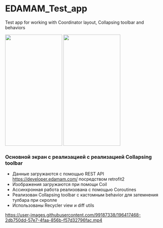 # EDAMAM_Test_app
Test app for working with Coordinator layout, Collapsing toolbar and behaviors

<img src="https://user-images.githubusercontent.com/99187338/196417148-83e7e153-f718-499f-83f0-469f7b20de41.png" width="185" height="360"> <img src="https://user-images.githubusercontent.com/99187338/196416757-31781e17-5f7a-41b8-ba60-cc88d9068c85.png" width="185" height="360">

### Основной экран с реализацией с реализацией Collapsing toolbar
- Данные загружаются с помощью REST API https://developer.edamam.com/ посредством retrofit2
- Изображения загружаются при помощи Coil
- Ассинхронная работа реализована с помощью Coroutines
- Реализован Collapsing toolbar с кастомным behavior для затемнения тулбара при скролле
- Использованы Recycler view и diff utils

https://user-images.githubusercontent.com/99187338/196417468-2db750dd-57e7-4faa-856b-f57d32796fac.mp4

